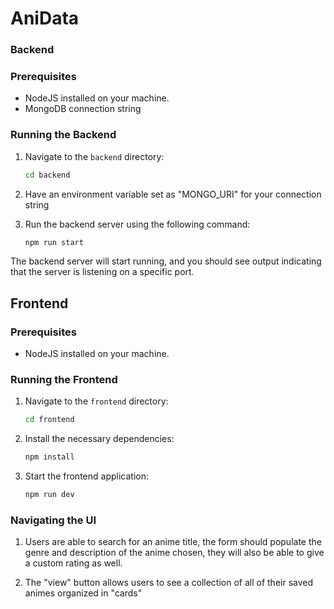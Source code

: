 # AniData

### Backend

### Prerequisites

- NodeJS installed on your machine.
- MongoDB connection string

### Running the Backend

1. Navigate to the `backend` directory:

   ```bash
   cd backend
   ```

2. Have an environment variable set as "MONGO_URI" for your connection string

3. Run the backend server using the following command:
   ```bash
   npm run start
   ```

The backend server will start running, and you should see output indicating that the server is listening on a specific port.

## Frontend

### Prerequisites

- NodeJS installed on your machine.

### Running the Frontend

1. Navigate to the `frontend` directory:

   ```bash
   cd frontend
   ```

2. Install the necessary dependencies:

   ```bash
   npm install
   ```

3. Start the frontend application:
   ```bash
   npm run dev
   ```

### Navigating the UI

1. Users are able to search for an anime title, the form should populate the genre and description of the anime chosen,
   they will also be able to give a custom rating as well.

2. The "view" button allows users to see a collection of all of their saved animes organized in "cards"

```

```
